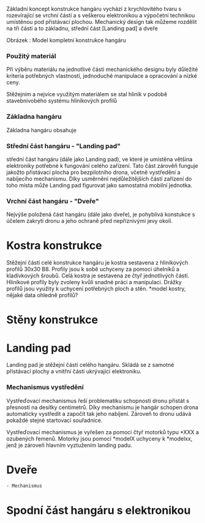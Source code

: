 Základní koncept konstrukce hangáru vychází z krychlovitého tvaru s rozevírající se vrchní částí a s veškerou elektronikou a výpočetní technikou umístěnou pod přistávací plochou. Mechanický design tak můžeme rozdělit na tři části a to základnu, střední část [Landing pad] a dveře

Obrázek : Model kompletní konstrukce hangáru

### Použitý materiál
Při výběru materiálu na jednotlivé části mechanického designu byly důležité kriteria potřebných vlastností, jednoduché manipulace a opracování a nízké ceny. 

Stěžejním a nejvíce využitým materiálem se stal hliník v podobě stavebnivobého systému hliníkových profilů

### Základna hangáru 
Základna hangáru obsahuje 

### Střední část hangáru - "Landing pad"
střední část hangáru (dále jako Landing pad), ve které je umístěna většina elektroniky potřebné k fungování celého zařízení. Tato část zárověň funguje jakožto přistávací plocha pro bezpilotního drona, včetně vystředění a nabíjecího mechanismu. Díky usměrnění nejdůležitějších částí zařízení do toho místa může Landing pad figurovat jako samostatná mobilní jednotka.

### Vrchní část hangáru - "Dveře"
Nejvýše položená část hangáru (dále jako dveře), je pohyblivá konstukce s účelem zakrytí dronu a jeho ochraně před nepříznivými jevy okolí.

# Kostra konstrukce
Stěžejní částí celé konstrukce hangáru je kostra sestavena z hliníkových profilů 30x30 B8. Profily jsou k sobě uchyceny za pomoci úhelníků a kladívkových šroubů. Celá kostra je sestavena ze čtyř jednotlivých částí. Hliníkové profily byly zvoleny kvůli snadné práci a manipulaci. Drážky profilů jsou využity k uchycení potřebných ploch a stěn. *model kostry, nějaké data ohledně profilů?

# Stěny konstrukce

# Landing pad
Landing pad je stěžejní částí celého hangáru. Skládá se z samotné přistávací plochy a vnitřní části ukrývající elektroniku.

### Mechanismus vystředění
Vystřeďovací mechanismus řeší problematiku schopnosti dronu přistát s přesností na desítky centimetrů. Díky mechanismu je hangár schopen drona automaticky vystředit a započít tak jeho nabíjení. Zároveň to dronu udává pokaždé stejné startovací souřadnice.

Vystřeďovací mechanismus je vyřešen za pomoci čtyř motorků typu *XXX a ozubených řemenů. Motorky jsou pomocí *modelX uchyceny k *modelxx, jenž je zároveň hlavním vyztužením landing padu. 
    
# Dveře
    - Mechanismus
    
# Spodní část hangáru s elektronikou
